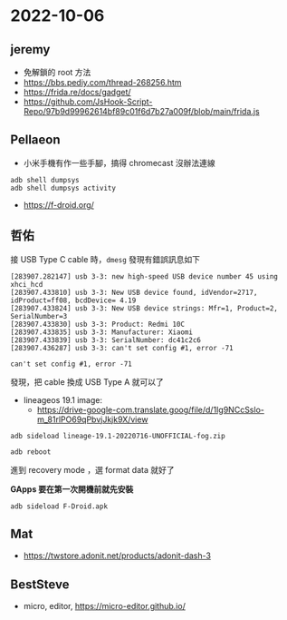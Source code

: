 # 2022-10-06


## jeremy

- 免解鎖的 root 方法
- https://bbs.pediy.com/thread-268256.htm
- https://frida.re/docs/gadget/
- https://github.com/JsHook-Script-Repo/97b9d99962614bf89c01f6d7b27a009f/blob/main/frida.js


## Pellaeon

- 小米手機有作一些手腳，搞得 chromecast 沒辦法連線

```
adb shell dumpsys
adb shell dumpsys activity
```

- https://f-droid.org/

## 哲佑

接 USB Type C cable 時，`dmesg` 發現有錯誤訊息如下

```
[283907.282147] usb 3-3: new high-speed USB device number 45 using xhci_hcd
[283907.433810] usb 3-3: New USB device found, idVendor=2717, idProduct=ff08, bcdDevice= 4.19
[283907.433824] usb 3-3: New USB device strings: Mfr=1, Product=2, SerialNumber=3
[283907.433830] usb 3-3: Product: Redmi 10C
[283907.433835] usb 3-3: Manufacturer: Xiaomi
[283907.433839] usb 3-3: SerialNumber: dc41c2c6
[283907.436287] usb 3-3: can't set config #1, error -71
```

```
can't set config #1, error -71
```

發現，把 cable 換成 USB Type A 就可以了


- lineageos 19.1 image:
    -  https://drive-google-com.translate.goog/file/d/1Ig9NCcSslo-m_81rlPO69qPbvjJkjk9X/view


```
adb sideload lineage-19.1-20220716-UNOFFICIAL-fog.zip
```

```
adb reboot
```

進到 recovery mode ，選 format data 就好了


**GApps 要在第一次開機前就先安裝**

```
adb sideload F-Droid.apk
```



## Mat

- https://twstore.adonit.net/products/adonit-dash-3


## BestSteve

- micro, editor, https://micro-editor.github.io/


